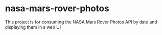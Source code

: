# nasa-mars-rover-photos
This project is for consuming the NASA Mars Rover Photos API by date and displaying them in a web UI
